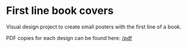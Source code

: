 # First line book covers
Visual design project to create small posters with the first line of a book.


PDF copies for each design can be found here: [/pdf](/pdf)